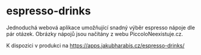 # espresso-drinks

Jednoduchá webová aplikace umožňující snadný výběr espresso nápoje dle pár otázek. Obrázky nápojů jsou načítány z webu PiccoloNeexistuje.cz.

K dispozici v produkci na https://apps.jakubharabis.cz/espresso-drinks/
